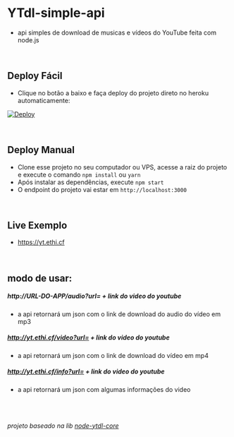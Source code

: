 # YTdl-simple-api
- api simples de download de musicas e vídeos do YouTube feita com node.js

&nbsp;
## Deploy Fácil
- Clique no botão a baixo e faça deploy do projeto direto no heroku automaticamente:

[![Deploy](https://www.herokucdn.com/deploy/button.svg)](https://heroku.com/deploy?template=https://github.com/erickythierry/ytdl-simple-api)

&nbsp;
## Deploy Manual
 - Clone esse projeto no seu computador ou VPS, acesse a raiz do projeto e execute o comando `npm install` ou `yarn` 
 - Após instalar as dependências, execute `npm start`
 - O endpoint do projeto vai estar em `http://localhost:3000`

&nbsp;
## Live Exemplo
 - https://yt.ethi.cf

&nbsp;
## modo de usar:

##### http://URL-DO-APP/audio?url= + link do video do youtube
- a api retornará um json com o link de download do audio do vídeo em mp3

##### http://yt.ethi.cf/video?url= + link do video do youtube
- a api retornará um json com o link de download do vídeo em mp4

##### http://yt.ethi.cf/info?url= + link do video do youtube
- a api retornará um json com algumas informações do video


&nbsp;
\
\
\
_projeto baseado na lib [node-ytdl-core](https://github.com/fent/node-ytdl-core)_
